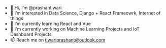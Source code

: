 - 👋 Hi, I’m @prashantiwari
- 👀 I’m interested in Data Science, Django + React Frameowrk, Internet of things
- 🌱 I’m currently learning React and Vue
- 💞️ I'm currently working on Machine Learning Projects and IoT Dashboard Projects
- 📫 Reach me on tiwariprashant@outlook.com

<!---
prashantiwari/prashantiwari is a repository am using for personal work and as a central repository for few of my past works.
--->
